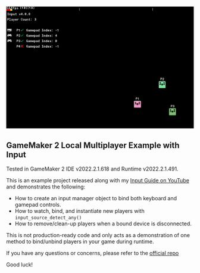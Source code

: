 <p align="center">
    <img src="input_example.png" />
</p>

## GameMaker 2 Local Multiplayer Example with Input

Tested in GameMaker 2 IDE v2022.2.1.618 and Runtime v2022.2.1.491.

This is an example project released along with my [Input Guide on YouTube](https://youtu.be/y-gGVmnUfdQ) and demonstrates the following:

+ How to create an input manager object to bind both keyboard and gamepad controls.
+ How to watch, bind, and instantiate new players with `input_source_detect_any()`
+ How to remove/clean-up players when a bound device is disconnected.

This is not production-ready code and only acts as a demonstration of one method to bind/unbind players in your game during runtime.

If you have any questions or concerns, please refer to the [official repo](https://github.com/JujuAdams/Input)

Good luck!